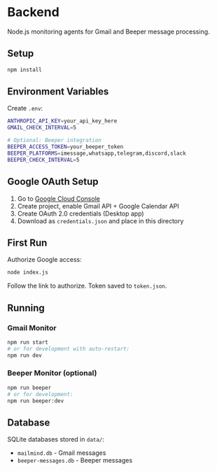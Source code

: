 # Backend

Node.js monitoring agents for Gmail and Beeper message processing.

## Setup

```bash
npm install
```

## Environment Variables

Create `.env`:

```bash
ANTHROPIC_API_KEY=your_api_key_here
GMAIL_CHECK_INTERVAL=5

# Optional: Beeper integration
BEEPER_ACCESS_TOKEN=your_beeper_token
BEEPER_PLATFORMS=imessage,whatsapp,telegram,discord,slack
BEEPER_CHECK_INTERVAL=5
```

## Google OAuth Setup

1. Go to [Google Cloud Console](https://console.cloud.google.com/)
2. Create project, enable Gmail API + Google Calendar API
3. Create OAuth 2.0 credentials (Desktop app)
4. Download as `credentials.json` and place in this directory

## First Run

Authorize Google access:

```bash
node index.js
```

Follow the link to authorize. Token saved to `token.json`.

## Running

### Gmail Monitor
```bash
npm run start
# or for development with auto-restart:
npm run dev
```

### Beeper Monitor (optional)
```bash
npm run beeper
# or for development:
npm run beeper:dev
```

## Database

SQLite databases stored in `data/`:
- `mailmind.db` - Gmail messages
- `beeper-messages.db` - Beeper messages
